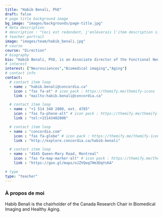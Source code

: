 ```yaml
---
title: "Habib Benali, PhD"
draft: false
# page title background image
bg_image: "images/backgrounds/page-title.jpg"
# meta description
# description : "Ceci est redondant, j'enlèverais l'item description si cela ne fait pas trop laid."
# teacher portrait
image: "images/team/habib_benali.jpg"
# course
course: "Direction"
# biography
bio: "Habib Benali, PhD, is an Associate director of the Fonctional Neuroimaging Unit, Research Center of the Institut universitaire de gériatrie de Montréal, the Scientific director of PERFORM Centre and a professor at the department of Electrical and Computer Engineering at Concordia University."
# interest
interest: ["Neurosciences","Biomedical imaging","Aging"]
# contact info
contact:
  # contact item loop
  - name : "habib.benali@concordia.ca"
    icon : "fas fa-at" # icon pack : https://themify.me/themify-icons
    link : "mailto:habib.benali@concordia.ca"

  # contact item loop
  - name : "+1 514 340 2800, ext. 4785"
    icon : "fas fa-phone-alt" # icon pack : https://themify.me/themify-icons
    link : "tel:+15143402800"

  # contact item loop
  - name : "concordia.com"
    icon : "fas fa-globe" # icon pack : https://themify.me/themify-icons
    link : "http://explore.concordia.ca/habib-benali"

  # contact item loop
  - name : "4545 Queen-Mary Road, Montreal"
    icon : "fas fa-map-marker-alt" # icon pack : https://themify.me/themify-icons
    link : "https://goo.gl/maps/oJZVQeq7Hm3DqYsKA"

# type
type: "teacher"
---
```


### À propos de moi

Habib Benali is the chairholder of the Canada Research Chair in Biomedical Imaging and Healthy Aging.
